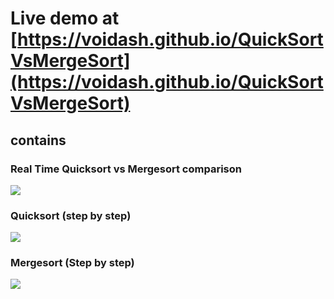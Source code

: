 # Live demo at [https://voidash.github.io/QuickSortVsMergeSort](https://voidash.github.io/QuickSortVsMergeSort)

## contains
### Real Time Quicksort vs Mergesort comparison 
![](https://i.imgur.com/fjL0K0C.png)
### Quicksort (step by step)
![](https://i.imgur.com/vSvac2h.png)
### Mergesort (Step by step) 
![](https://i.imgur.com/EtWdgDU.png)

